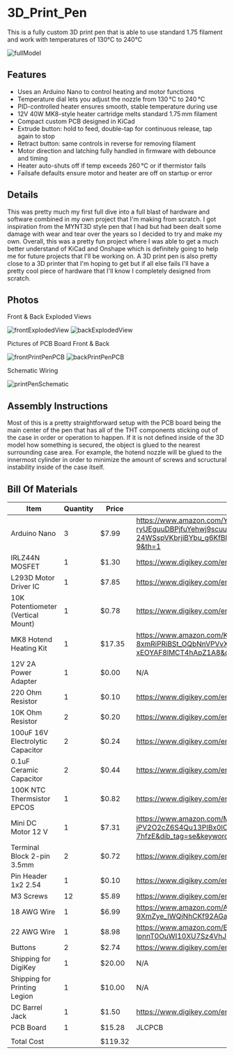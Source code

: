 # 3D_Print_Pen

This is a fully custom 3D print pen that is able to use standard 1.75 filament and work with temperatures of 130°C to 240°C

![fullModel](https://github.com/user-attachments/assets/4c9a7176-e4a8-4b15-970d-9f4cf7dd4ce6)

## Features

- Uses an Arduino Nano to control heating and motor functions
- Temperature dial lets you adjust the nozzle from 130 °C to 240 °C
- PID-controlled heater ensures smooth, stable temperature during use
- 12V 40W MK8-style heater cartridge melts standard 1.75 mm filament
- Compact custom PCB designed in KiCad
- Extrude button: hold to feed, double-tap for continuous release, tap again to stop
- Retract button: same controls in reverse for removing filament
- Motor direction and latching fully handled in firmware with debounce and timing
- Heater auto-shuts off if temp exceeds 260 °C or if thermistor fails
- Failsafe defaults ensure motor and heater are off on startup or error

## Details

This was pretty much my first full dive into a full blast of hardware and software combined in my own project that I'm making from scratch. I got inspiration from the MYNT3D style pen that I had but had been dealt some damage with wear and tear over the years so I decided to try and make my own. Overall, this was a pretty fun project where I was able to get a much better understand of KiCad and Onshape which is definitely going to help me for future projects that I'll be working on. A 3D print pen is also pretty close to a 3D printer that I'm hoping to get but if all else fails I'll have a pretty cool piece of hardware that I'll know I completely designed from scratch.

## Photos

Front & Back Exploded Views

![frontExplodedView](https://github.com/user-attachments/assets/d7c0c767-4941-4af7-9270-b47e93861a9f)
![backExplodedView](https://github.com/user-attachments/assets/87cf99ec-3a75-4c4b-83c9-641c254b4ca1)

Pictures of PCB Board Front & Back

![frontPrintPenPCB](https://github.com/user-attachments/assets/e48cfcb5-47f0-498b-8707-7ee6bc31fba4)
![backPrintPenPCB](https://github.com/user-attachments/assets/1207a3f9-5243-4380-a016-5daf8046a94b)

Schematic Wiring

![printPenSchematic](https://github.com/user-attachments/assets/828af017-3fdc-4684-8506-7fb776147e23)

## Assembly Instructions

Most of this is a pretty straightforward setup with the PCB board being the main center of the pen that has all of the THT components sticking out of the case in order or operation to happen. If it is not defined inside of the 3D model how something is secured, the object is glued to the nearest surrounding case area. For example, the hotend nozzle will be glued to the innermost cylinder in order to minimize the amount of screws and scructural instability inside of the case itself.

## Bill Of Materials

|                     Item               |  Quantity |      Price    |                                      Link                                    |
|----------------------------------------|-----------|---------------|-----------------------------------------------------------------------|
|      Arduino Nano                      |     3     |     $7.99     |    https://www.amazon.com/YELUFT-ATmega328P-Microcontroller-Mini-USB/dp/B0DWMQVCRF/ref=sr_1_9?crid=3N1J84LJP6D8T&dib=eyJ2IjoiMSJ9.l25zh--muurGeoTSJmeooOXaF8A63oJ3_c-9fVVcHog5BGa4Lu2sPUkQxNLwgIW9jzwkfb0FuKb-xdIJ7CoDm4nfWcg_hOse8iSX0BVdCoWrOft-FsZH_LRwnKvv2QNP8DzT_T0FBm2K6c1-ryUEguuDBPjfuYehwj9scuuCvK3hnk_tx6lNvgV1F00UnO9U56-RpO-24WSspVKbrjiBYbu_g6KfBlel1uN68UF1GBK7dsJkTn6oMsSCKJ0GVjl3qGr4at7lzIT2sfEbrdl445vNXnM15akMi2Rq827A9Gc.wGK8uIL5xv32oeMyIoTqSfKMEPixhKiYXT65sDOd9bU&dib_tag=se&keywords=Arduino%2BNano%2BV3.0%2Bwith%2Bheaders&qid=1750405718&s=industrial&sprefix=arduino%2Bnano%2Bv3.0%2Bwith%2Bheaders%2Cindustrial%2C245&sr=1-9&th=1     |
|     IRLZ44N MOSFET                     |     1     |     $1.30     |     https://www.digikey.com/en/products/detail/infineon-technologies/IRLZ44NPBF/811808    |
|     L293D Motor Driver IC              |     1     |     $7.85     |     https://www.digikey.com/en/products/detail/stmicroelectronics/L293D/634700    |
|     10K Potentiometer (Vertical Mount) |     1     |     $0.78     |    https://www.digikey.com/en/products/detail/amphenol-piher-sensing-systems/PT10WV10-103A2020-3-NE-S/13244529?gad_source=1&gad_campaignid=20243136172&gbraid=0AAAAADrbLljQ6ae9GtqJU8Qi6yQqZdeEQ&gclid=Cj0KCQjwjdTCBhCLARIsAEu8bpKEUfNeJhMs6WRIgIcLK17HQyBX3QXcHx0sI51iWuGOn8gcYR4reZ4aAh5HEALw_wcB&gclsrc=aw.ds     |
|     MK8 Hotend Heating Kit             |     1     |     $17.35    |    https://www.amazon.com/KITQLPG-Assembled-Extruder-Aluminum-Creality/dp/B0DM1XC4MV/ref=sr_1_7?crid=1GE63CO4X2I03&dib=eyJ2IjoiMSJ9.1sTw7q0blSYTkI2YdtyXIF6r6eS1UPCfpMMrMzdQ3O2vPv8Q2_ke6nCaoIZurI6kA4nVzLIayCC3nMHq97cGw87BuRVNYd5dtnQfQIYzN2dyn5O7bk-8xmRiPRiBSt_OQbNnVPVvXxPNRM5mBcpmVl9Z0rYFVjX7363TjlFGGUGgphZ1rK8WO17pZ28ssokofxpMSGD0rIxDQLPzGGy-l6u-Ao9eU0aV5-fw6NNLC__okYzfG0cr7Xzs_SkJWiLKnIHSE3mUL_0vAQ0s4FUm0MpId8ATXTyihLFomqIwhP4.FgA4OCpQMqMa4RdHlC55trs-xEOYAF8lMCT4hApZ1A8&dib_tag=se&keywords=MK8%2BHotend%2BHeating%2BKit%2B12V&qid=1750499927&s=industrial&sprefix=mk8%2Bhotend%2Bheating%2Bkit%2B12v%2Cindustrial%2C401&sr=1-7&th=1     |
|     12V 2A Power Adapter               |     1     |     $0.00     |    N/A     |
|    220 Ohm Resistor                    |     1     |     $0.10     |    https://www.digikey.com/en/products/detail/vishay-beyschlag-draloric-bc-components/MBA02040C2203FRP00/336479     |
|    10K Ohm Resistor                    |     2     |     $0.20     |     https://www.digikey.com/en/products/detail/stackpole-electronics-inc/RNF14FTD1K00/1706678    |
|    100uF 16V Electrolytic Capacitor    |     2     |     $0.24     |     https://www.digikey.com/en/products/detail/w%C3%BCrth-elektronik/860020372006/5727030    |
|    0.1uF Ceramic Capacitor             |     2     |     $0.44     |     https://www.digikey.com/en/products/detail/kemet/C320C104K5R5TA/818040    |
|    100K NTC Thermsistor EPCOS          |     1     |     $0.82     |     https://www.digikey.com/en/products/detail/epcos-tdk-electronics/B57891M0104J000/739908?s=N4IgTCBcDaIKIAUDCB5AygAgEIFYDsAHAJwCMAsgAwkUAsAUhYyALoC%2BQA    |
|    Mini DC Motor 12 V                  |     1     |     $7.31     |     https://www.amazon.com/Motor-DC12V-11RPM-Right-Printing/dp/B0B82JPGRB/ref=sr_1_3?crid=3CB6OWH0B720C&dib=eyJ2IjoiMSJ9.D41ml4U9xLVtxhbHP27dEpFo9spnGY6fKuCrxLomp4hUtC9cHtbbuF9wp16bQ9WnRDYRtU1hqldkQYHr_Wcw9KJl4UdeJkqRMRdCRFVTfie2kPKt-qtSHMfiOjHyGYh-Uj-jPV2O2cZ6S4Qu13PIBx0lCTZCxret9eCrOeZTDPn4S6KgdygBDNwYvTDtYFRCwuYBj8hSs5le9dJBReeIonGyX0iht3gTK1B1HFETX0C7Sny7-PXHt0FG_HkXJh8ZiNqnsGz5hPMfTozDW7nt-FVIzVdoMNSK3uEo0LOIEaQ.Lf3NHbVL75z6TmyG8ovsjnzQNKod5lcOAI5Ky-7hfzE&dib_tag=se&keywords=Micro+Right+Angle+Gear+Motor&qid=1750409181&s=industrial&sprefix=micro+right+angle+gear+motor%2Cindustrial%2C296&sr=1-3    |
|    Terminal Block 2-pin 3.5mm          |     2     |     $0.72     |     https://www.digikey.com/en/products/detail/w%C3%BCrth-elektronik/691137710002/6644051    |
|    Pin Header 1x2 2.54                 |     1     |     $0.10     |     https://www.digikey.com/en/products/detail/harwin-inc/M20-9990246/3728226    |
|    M3 Screws                           |     12    |     $5.89     |     https://www.digikey.com/en/products/detail/apm-hexseal/RM3X10MM-2701/3712296    |
|    18 AWG Wire                         |      1    |     $6.99     |    https://www.amazon.com/Automotive-Flexible-Security-Stranded-Electrical/dp/B0CKR35SX5/ref=sr_1_19?crid=1F4GFUSG8KNF6&dib=eyJ2IjoiMSJ9.uHK5UXp4hf0bwt6AfnruppJM3pUA32v8GcUwu4udGvcSCvaws5msk8wJm_Jr3ouFghZm0KNip0AoXKJtf2pnJTNHGqKtM6UcdhImrNy6rK7MXCeostqYGApJps1KpCjMrt_RAFSUFeeNNCqbJsm2DBd8UH-DOCgMq-9XmZye_IWQjNhCKf92AGalKAKIZxk_TFK6w9WRP426VKyM_MKrWEWLFlgYr2gQvP2ya433jWM7ujgjP4iFdJtdX_-3S_k6DZ2Jx-fXkmWO9Vb4T-ASV-hyWtiTQHDfQ9qiCEIqkGo._wcq8Oockpcvah8JYsrHZlqZNoG3ZC45Jwo8J2QU664&dib_tag=se&keywords=18%2Bawg%2Bwire&qid=1750415217&s=industrial&sprefix=18%2BAWG%2Cindustrial%2C273&sr=1-19&th=1     |
|    22 AWG Wire                         |      1    |     $8.98     |     https://www.amazon.com/Electrical-Gauge-Silicone-Cable-Black/dp/B0746HG158/ref=sr_1_17?crid=1TLAQ1FE1E9UJ&dib=eyJ2IjoiMSJ9.pyl_5iNHOLas3h4fTLyq3ptcaen0H19fqStwe3jN_-Lkk6ZuUwe1nSgojOlEf2Qw-tZbNN6sDRSJVMNIeeshOkHBHr5oW1QADB0kr4yS2xj47Znjt9_Xk2DYurntQ4ztnaI-7s2Zpy2jnwvsQdppBVu6ggUt9N33nzIovA1__chHq5FQ0Apt-Sdx-lpnnT0OuWI10XU7Sz4VhJTtx3sx0kmxd4cErrKY-_PYvIZzZCqRQ69wtD6B0ShksGWvWZM7s6Tqc-kdndNEhOmdhqEOTDRJ6lF_74H1YwXbmILCK0o.CKzEWAde0ZKLLJGwiscanEUdFUtN2LvgcJuKoCMr8hU&dib_tag=se&keywords=22%2Bawg%2Bwire&qid=1750415326&s=industrial&sprefix=22%2Bawg%2Bwire%2Cindustrial%2C193&sr=1-17&th=1    |
|    Buttons                             |      2    |     $2.74     |     https://www.digikey.com/en/products/detail/c-k/D6C90-F2-LFS/1466345    |
|    Shipping for DigiKey                |      1    |     $20.00    |     N/A    |
|    Shipping for Printing Legion        |      1    |     $10.00    |     N/A    |
|    DC Barrel Jack                      |      1    |     $1.50     |     https://www.digikey.com/en/products/detail/same-sky-formerly-cui-devices/PJ-202AH/408450    |
|    PCB Board                           |      1    |     $15.28    |    JLCPCB  |
|                                        |           |               |            |
|    Total Cost                          |           |     $119.32   |            |
